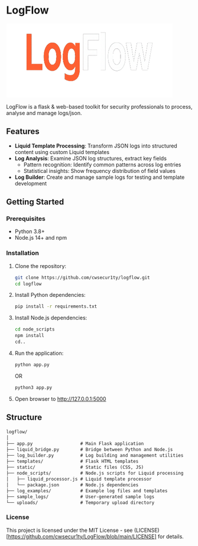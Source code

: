 # LogFlow

<img src="images/logflow_logo.png" alt="LogFlow Logo" width="450" height="200"/>

LogFlow is a flask & web-based toolkit for security professionals to process, analyse and manage logs/json.

## Features

- **Liquid Template Processing**: Transform JSON logs into structured content using custom Liquid templates
- **Log Analysis**: Examine JSON log structures, extract key fields
   - Pattern recognition: Identify common patterns across log entries
   - Statistical insights: Show frequency distribution of field values
- **Log Builder**: Create and manage sample logs for testing and template development

## Getting Started

### Prerequisites

- Python 3.8+
- Node.js 14+ and npm

### Installation

1. Clone the repository:
   ```bash
   git clone https://github.com/cwsecur1ty/logflow.git
   cd logflow
   ```
2. Install Python dependencies:
   ```bash
   pip install -r requirements.txt
   ```
3. Install Node.js dependencies:
   ```bash
   cd node_scripts
   npm install
   cd..
   ```
4. Run the application:
   ```bash
   python app.py
   ```
   OR
   ```bash
   python3 app.py
   ```
6. Open browser to http://127.0.0.1:5000

## Structure
```
logflow/
│
├── app.py                  # Main Flask application
├── liquid_bridge.py        # Bridge between Python and Node.js
├── log_builder.py          # Log building and management utilities
├── templates/              # Flask HTML templates
├── static/                 # Static files (CSS, JS)
├── node_scripts/           # Node.js scripts for Liquid processing
│   ├── liquid_processor.js # Liquid template processor
│   └── package.json        # Node.js dependencies
├── log_examples/           # Example log files and templates
├── sample_logs/            # User-generated sample logs
└── uploads/                # Temporary upload directory
```
### License

This project is licensed under the MIT License - see (LICENSE)[https://github.com/cwsecur1ty/LogFlow/blob/main/LICENSE] for details.
